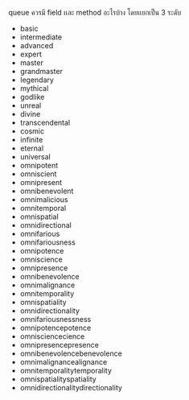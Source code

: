 queue ควรมี field เเละ method อะไรบ้าง โดยเเยกเป็น 3 ระดับ
- basic
- intermediate
- advanced
- expert
- master
- grandmaster
- legendary
- mythical
- godlike
- unreal
- divine
- transcendental
- cosmic
- infinite
- eternal
- universal
- omnipotent
- omniscient
- omnipresent
- omnibenevolent
- omnimalicious
- omnitemporal
- omnispatial
- omnidirectional
- omnifarious
- omnifariousness
- omnipotence
- omniscience
- omnipresence
- omnibenevolence
- omnimalignance
- omnitemporality
- omnispatiality
- omnidirectionality
- omnifariousnessness
- omnipotencepotence
- omnisciencecience
- omnipresencepresence
- omnibenevolencebenevolence
- omnimalignancealignance
- omnitemporalitytemporality
- omnispatialityspatiality
- omnidirectionalitydirectionality
